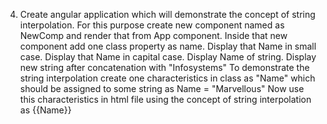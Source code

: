4. Create angular application which will demonstrate the concept of string interpolation. For this purpose create new component named as NewComp and render that from App component. Inside that new component add one class property as name.
Display that Name in small case.
Display that Name in capital case.
Display Name of string.
Display new string after concatenation with "Infosystems"
To demonstrate the string interpolation create one characteristics in class as "Name" which should be assigned to some string as
Name = "Marvellous"
Now use this characteristics in html file using the concept of string interpolation as {{Name}}

